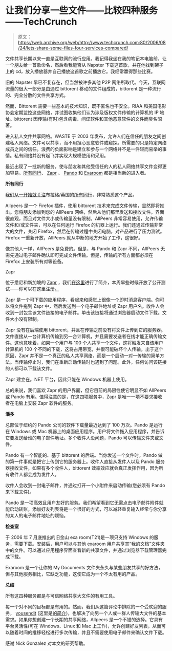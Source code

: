 # 让我们分享一些文件——比较四种服务——TechCrunch

> 原文：<https://web.archive.org/web/http://www.techcrunch.com:80/2006/08/24/lets-share-some-files-four-services-compared/>

文件共享长期以来一直是互联网的流行应用。我记得我坐在我的笔记本电脑前，让一个朋友给一首歌命名，然后看我能否从 Napster 下载这首歌，并在他找到架子上的 cd，放入播放器并自己播放这首歌之前播放它。我经常赢得那些比赛。

旧的 Napster 早已不复存在，但当然被许多其他 P2P 网络所取代。今天，互联网流量的很大一部分是由通过 bittorent 移动的文件组成的，bittorent 是一种流行的、完全分散的文件共享方式。

然而，Bittorent 需要一些基本的技术知识，既不匿名也不安全。RIAA 和美国电影协会定期监控这些网络，并试图收集他们认为涉及版权文件传输的计算机的 IP 地址。bittorent 因传输(有时)包含病毒、间谍软件和其他恶意软件的文件而臭名昭著。

进入私人文件共享网络。WASTE 于 2003 年发布，允许人们在信任的朋友之间创建私人网络。文件可以共享，而不用担心恶意软件或窥探。所需要的只是特定网络成员之间的信任。浪费的负面影响是建立和参与一个网络并不是一件轻而易举的事情。私有网络并没有起飞并实现大规模使用和采用。

最近出现了一批新的服务，使与朋友和其他受信任的人的私人网络共享文件变得更加容易。[所有同行](https://web.archive.org/web/20211027123044/http://www.allpeers.com/)、 [Zapr](https://web.archive.org/web/20211027123044/http://zapr.com/) 、 [Pando](https://web.archive.org/web/20211027123044/http://www.pando.com/) 和 [Exaroom](https://web.archive.org/web/20211027123044/http://www.exaroom.com/) 都是相当新的进入者。

**所有同行**

 [](https://web.archive.org/web/20211027123044/http://www.allpeers.com/) [我们从一开始就关注](https://web.archive.org/web/20211027123044/http://www.beta.techcrunch.com/tag/allpeers)布拉格/英国的[所有同行](https://web.archive.org/web/20211027123044/http://www.allpeers.com/)，非常熟悉这个产品。

Allpeers 是一个 Firefox 插件，使用 bittorent 技术来完成文件传输，显然即将推出。您将朋友添加到您的 AllPeers 网络，然后从他们那里发送和接收文件。界面很直观，而且对文件大小或传输量没有限制。AllPeers 非常容易使用，允许传输文件和/或文件夹，可以在任何运行 Firefox 的机器上运行。我们还通过传输非常大的文件，关闭 Firefox，然后在传输过程中关闭电脑，对产品进行了压力测试。Firefox 一重新开放，AllPeers 就从中断的地方开始了工作，这很好。

像其他人一样，AllPeers 是免费的。但是，与 Pando 和 Zapr 不同，AllPeers 无需先通过电子邮件确认即可完成文件传输。但是，传输的所有方面都必须在 Firefox 上安装所有对等设备。

Zapr

 [](https://web.archive.org/web/20211027123044/http://www.zapr.com/) 位于悉尼和新加坡的 [Zapr](https://web.archive.org/web/20211027123044/http://www.zapr.com/) ，我们[在这里](https://web.archive.org/web/20211027123044/http://www.beta.techcrunch.com/2006/08/10/zapr-makes-drag-and-drop-file-transfer-easy/)进行了简介，本周早些时候开放了公开测试——你可以在这里注册[。](https://web.archive.org/web/20211027123044/http://www.zapr.net/signup.aspx)

Zapr 是一个可下载的应用程序，看起来和感觉上很像一个即时消息客户端。你可以将文件拖到 Zapr 中，然后发送到一个电子邮件地址或 Zapr 用户名。收件人会收到一封包含该文件链接的电子邮件。单击该链接将通过浏览器启动文件下载。文件大小没有限制。

Zapr 没有在后端使用 bittorent，并且在传输之前没有将文件上传到它的服务器。文件直接从一台计算机传输到另一台计算机，并且需要发送者在线才能正确传输文件。这也意味着，如果一个用户与 100 个人共享一个文件，这将触发来自该用户计算机的 100 个不同的下载，这将占用带宽，并很可能破坏个人传输。出于这个原因，Zapr 并不是一个真正的私人共享网络，而是一个启动一对一传输的简单方法。当传输停止时，我们在重新启动传输时也遇到了问题。此外，任何访问该链接的人都可以下载该文件。

Zapr 建立在。NET 平台，因此只能在 Windows 机器上使用。

总的来说，我们喜欢 Zapr 的用户界面，但它目前的局限性使它明显不如 AllPeers 或 Pando 有用。值得注意的是，在这四项服务中，Zapr 是唯一一项不要求接收者在电脑上安装 Zapr 软件的服务。

**潘多**

总部位于纽约的 Pando 公司的软件下载量最近达到了 100 万次。Pando 是运行在 Windows 或 Mac 机器上的桌面应用程序。用户将文件拖入应用程序，并告诉它要发送给谁的电子邮件地址。多个收件人没问题，Pando 可以传输文件夹或文件。

Pando 有一个智能的、基于 bittorent 的后端。当你发送一个文件时，Pando 做的第一件事就是把它上传到它的服务器上。收件人直接从发件人以及 Pando 服务器接收文件，如果有多个收件人，bittorent 效率效应就会真正发挥作用，因为所有收件人都会成为发件人。

收件人会收到一封电子邮件，并通过打开一个小附件来启动传输(您必须有 Pando 来下载文件)。

Pando 是一项高效且用户友好的服务。我们希望看到它无需点击电子邮件附件就能启动转账，添加好友列表将是一个很好的方式，可以减轻重复输入经常与你分享的某人的电子邮件地址的烦恼。

**检查室**

于 2006 年 7 月底推出的旧金山 exa room(T21)是一项只支持 Windows 的服务，需要下载。安装后，用户可以与其他 exaroom 用户共享其“我的文档”文件夹中的文件。可以通过应用程序界面查看新的共享文件，并通过浏览器下载管理器完成下载。

Exaroom 是一个让你的 My Documents 文件夹永久与某些朋友共享的好方法，但与其他服务相比，它缺乏功能，这使它成为一个不太有用的产品。

**总结**

所有这四种服务都是与可信网络共享大文件的有用工具。

每一个对不同的目标都是有用的。然而，我们从这篇评论中排除的一个受欢迎的服务， [yousendit](https://web.archive.org/web/20211027123044/http://www.yousendit.com/) (这里是[的简介](https://web.archive.org/web/20211027123044/http://www.beta.techcrunch.com/2006/01/04/i-finally-got-you-send-it-to-work/))，也解决了向另一个人或一群人传输大文件的基本需求。如果你想创建一个长期的共享网络，Allpeers 是一个不错的选择。它具有平台灵活性(可在 Windows、Linux 和 Mac 上工作)，允许创建好友列表，从而可以随着时间的推移轻松进行多次传输，并且不需要使用电子邮件来确认文件下载。

感谢 Nick Gonzalez 对本文的研究帮助。